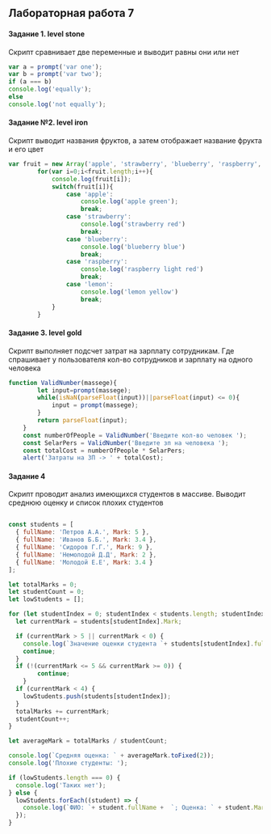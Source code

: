## Лабораторная работа 7
#### Задание 1. level stone
Скрипт сравнивает две переменные и выводит равны они или нет
```js
var a = prompt('var one');
var b = prompt('var two');
if (a === b)
console.log('equally');
else
console.log('not equally');
```

#### Задание №2. level iron
Скрипт выводит названия фруктов, а затем отображает название фрукта и его цвет
```js
var fruit = new Array('apple', 'strawberry', 'blueberry', 'raspberry', 'lemon');
        for(var i=0;i<fruit.length;i++){
            console.log(fruit[i]);
            switch(fruit[i]){
                case 'apple':
                    console.log('apple green');
                    break;
                case 'strawberry':
                    console.log('strawberry red')
                    break;
                case 'blueberry':
                    console.log('blueberry blue')
                    break;
                case 'raspberry':
                    console.log('raspberry light red')
                    break;
                case 'lemon':
                    console.log('lemon yellow')
                    break;
            }
        }
```
#### Задание 3. level gold
Скрипт выполняет подсчет затрат на зарплату сотрудникам.
Где спрашивает у пользователя кол-во сотрудников и зарплату на одного человека

```js 
function ValidNumber(massege){
        let input=prompt(massege);
        while(isNaN(parseFloat(input))||parseFloat(input) <= 0){
            input = prompt(massege);
        }
        return parseFloat(input);
    }
    const numberOfPeople = ValidNumber('Введите кол-во человек ');
    const SelarPers = ValidNumber('Введите зп на человека ');
    const totalCost = numberOfPeople * SelarPers;
    alert('Затраты на ЗП -> ' + totalCost);
```

#### Задание 4
Скрипт проводит анализ имеющихся студентов в массиве. Выводит среднюю оценку и список плохих студентов
```js 

const students = [
  { fullName: 'Петров А.А.', Mark: 5 },
  { fullName: 'Иванов Б.Б.', Mark: 3.4 },
  { fullName: 'Сидоров Г.Г.', Mark: 9 },
  { fullName: 'Немолодой Д.Д', Mark: 2 },
  { fullName: 'Молодой Е.Е', Mark: 3.4 }
];

let totalMarks = 0;
let studentCount = 0;
let lowStudents = [];

for (let studentIndex = 0; studentIndex < students.length; studentIndex++) {
  let currentMark = students[studentIndex].Mark;

  if (currentMark > 5 || currentMark < 0) {
    console.log(`Значение оценки студента `+ students[studentIndex].fullName + ` не соответствует допустимым значениям и не будет учитываться`);
    continue;
  }
  if (!(currentMark <= 5 && currentMark >= 0)) {
        continue;
    }
  if (currentMark < 4) {
    lowStudents.push(students[studentIndex]);
  }
  totalMarks += currentMark;
  studentCount++;
}

let averageMark = totalMarks / studentCount;

console.log(`Средняя оценка: ` + averageMark.toFixed(2));
console.log('Плохие студенты: ');

if (lowStudents.length === 0) {
  console.log('Таких нет');
} else {
  lowStudents.forEach((student) => {
    console.log(`ФИО: `+ student.fullName +  `; Оценка: ` + student.Mark);
  });
}
```
